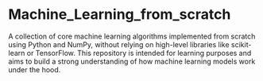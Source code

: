 # Machine_Learning_from_scratch
A collection of core machine learning algorithms implemented from scratch using Python and NumPy, without relying on high-level libraries like scikit-learn or TensorFlow. This repository is intended for learning purposes and aims to build a strong understanding of how machine learning models work under the hood.
